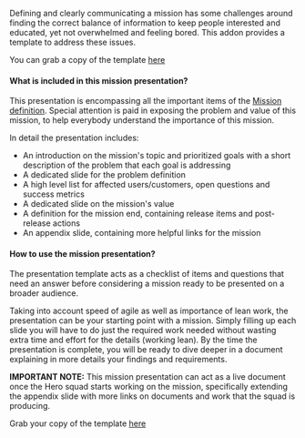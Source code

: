 Defining and clearly communicating a mission has some challenges around finding the correct balance of information to keep people interested and educated, yet not overwhelmed and feeling bored. This addon provides a template to address these issues.

You can grab a copy of the template [here](https://docs.google.com/presentation/d/1RRuC1f7szBIXwW3W-q5VEqcnJ-vYEHwQ1cEtr009Ys4/edit?usp=sharing)

#### What is included in this mission presentation?

This presentation is encompassing all the important items of the [Mission definition](/missions). Special attention is paid in exposing the problem and value of this mission,
to help everybody understand the importance of this mission.

In detail the presentation includes:
* An introduction on the mission's topic and prioritized goals with a short description of the problem that each goal is addressing
* A dedicated slide for the problem definition
* A high level list for affected users/customers, open questions and success metrics
* A dedicated slide on the mission's value
* A definition for the mission end, containing release items and post-release actions
* An appendix slide, containing more helpful links for the mission

#### How to use the mission presentation?

The presentation template acts as a checklist of items and questions that need an answer before considering a mission ready to be presented on a broader audience.

Taking into account speed of agile as well as importance of lean work, the presentation can be your starting point with a mission. Simply filling up each slide you will have to do just the required work needed without wasting extra time and effort for the details (working lean). By the time the presentation is complete, you will be ready to dive deeper in a document explaining in more details your findings and requirements.

**IMPORTANT NOTE:** This mission presentation can act as a live document once the Hero squad starts working on the mission, specifically extending the appendix slide with more links on documents and work that the squad is producing.

Grab your copy of the template [here](https://docs.google.com/presentation/d/1RRuC1f7szBIXwW3W-q5VEqcnJ-vYEHwQ1cEtr009Ys4/edit?usp=sharing)